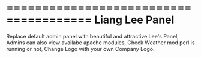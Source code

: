 ======================================
Liang Lee Panel
======================================

Replace default admin panel with beautiful and attractive Lee's Panel,
Admins can also view availabe apache modules,
Check Weather mod perl is running or not,
Change Logo with your own Company Logo.